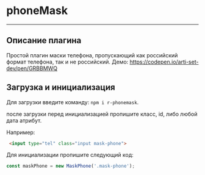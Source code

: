 # phoneMask 
---
## Описание плагина

Простой плагин маски телефона, пропускающий как российский формат телефона, так и не российский.  Демо: https://codepen.io/arti-set-dev/pen/GRBBMWQ

## Загрузка и инициализация

Для загрузки введите команду: `npm i r-phonemask`.

после загрузки перед инициализацией пропишите класс, id, либо любой дата атрибут. 

Например:
```html 
 <input type="tel" class="input mask-phone">
```
Для инициализации пропишите следующий код: 
```js
const maskPhone = new MaskPhone('.mask-phone');
```